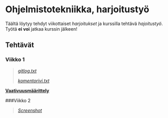 # **Ohjelmistotekniikka, harjoitustyö**

Täältä löytyy tehdyt viikottaiset *harjoitukset* ja kurssilla tehtävä *hajoitustyö*. Työtä **ei 
voi** jatkaa kurssin jälkeen!
## Tehtävät
### Viikko 1
>[*gitlog.txt*](https://github.com/retute/ot-harjoitustyo/blob/master/laskarit/viikko1/gitlog.txt)
>
>[*komentorivi.txt*](https://github.com/retute/ot-harjoitustyo/blob/master/laskarit/viikko1/komentorivi.txt)

[**Vaativuusmäärittely**](https://github.com/retute/ot-harjoitustyo/blob/dc119f0d6ed6c5032a7cc84cb117aa527440cf78/laskarit/viikko1/maarittelydokumentti.md)


###Viikko 2
>[*Screenshot*](https://github.com/retute/ot-harjoitustyo/blob/master/laskarit/viikko2/Screenshot%20from%202018-11-12%2015-46-45.png)


